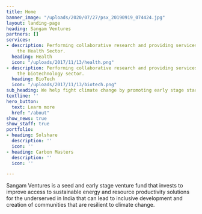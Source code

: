 ```yaml
---
title: Home
banner_image: "/uploads/2020/07/27/psx_20190919_074424.jpg"
layout: landing-page
heading: Sangam Ventures
partners: []
services:
- description: Performing collaborative research and providing services to support
    the Health Sector.
  heading: Health
  icon: "/uploads/2017/11/13/health.png"
- description: Performing collaborative research and providing services to support
    the biotechnology sector.
  heading: BioTech
  icon: "/uploads/2017/11/13/biotech.png"
sub_heading: We help fight climate change by promoting early stage startups
textline: ''
hero_button:
  text: Learn more
  href: "/about"
show_news: true
show_staff: true
portfolio:
- heading: Solshare
  description: ''
  icon: ''
- heading: Carbon Masters
  description: ''
  icon: ''

---
```

Sangam Ventures is a seed and early stage venture fund that invests to improve access to sustainable energy and resource productivity solutions for the underserved in India that can lead to inclusive development and creation of communities that are resilient to climate change.